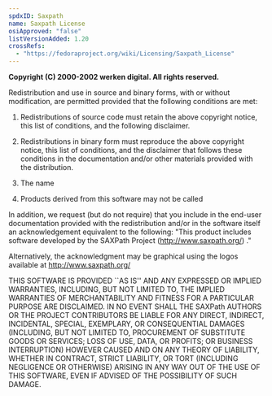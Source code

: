 ```yaml
---
spdxID: Saxpath
name: Saxpath License
osiApproved: "false"
listVersionAdded: 1.20
crossRefs: 
  - "https://fedoraproject.org/wiki/Licensing/Saxpath_License"
---
```


**Copyright (C) 2000-2002 werken digital. All rights reserved.**

Redistribution and use in source and binary forms, with or without modification, are permitted provided that the following conditions are met:

1. Redistributions of source code must retain the above copyright notice, this list of conditions, and the following disclaimer.

2. Redistributions in binary form must reproduce the above copyright notice, this list of conditions, and the disclaimer that follows these conditions in the documentation and/or other materials provided with the distribution.

3. The name

4. Products derived from this software may not be called

In addition, we request (but do not require) that you include in the end-user documentation provided with the redistribution and/or in the software itself an acknowledgement equivalent to the following: "This product includes software developed by the SAXPath Project (http://www.saxpath.org/) ."

Alternatively, the acknowledgment may be graphical using the logos available at http://www.saxpath.org/

THIS SOFTWARE IS PROVIDED ``AS IS'' AND ANY EXPRESSED OR IMPLIED WARRANTIES, INCLUDING, BUT NOT LIMITED TO, THE IMPLIED WARRANTIES OF MERCHANTABILITY AND FITNESS FOR A PARTICULAR PURPOSE ARE DISCLAIMED. IN NO EVENT SHALL THE SAXPath AUTHORS OR THE PROJECT CONTRIBUTORS BE LIABLE FOR ANY DIRECT, INDIRECT, INCIDENTAL, SPECIAL, EXEMPLARY, OR CONSEQUENTIAL DAMAGES (INCLUDING, BUT NOT LIMITED TO, PROCUREMENT OF SUBSTITUTE GOODS OR SERVICES; LOSS OF USE, DATA, OR PROFITS; OR BUSINESS INTERRUPTION) HOWEVER CAUSED AND ON ANY THEORY OF LIABILITY, WHETHER IN CONTRACT, STRICT LIABILITY, OR TORT (INCLUDING NEGLIGENCE OR OTHERWISE) ARISING IN ANY WAY OUT OF THE USE OF THIS SOFTWARE, EVEN IF ADVISED OF THE POSSIBILITY OF SUCH DAMAGE.
